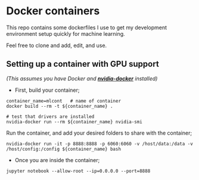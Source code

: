 # Docker containers
This repo contains some dockerfiles I use to get my development environment setup quickly for machine learning. 

Feel free to clone and add, edit, and use.

## Setting up a container with GPU support

*(This assumes you have Docker and [**nvidia-docker**](https://github.com/NVIDIA/nvidia-docker "Title") installed)*

* First, build your container;
```
container_name=mlcont   # name of container
docker build --rm -t ${container_name} .

# test that drivers are installed
nvidia-docker run --rm ${container_name} nvidia-smi 
```
Run the container, and add your desired folders to share with the container;
```
nvidia-docker run -it -p 8888:8888 -p 6060:6060 -v /host/data:/data -v /host/config:/config ${container_name} bash
```

* Once you are inside the container;
```
jupyter notebook --allow-root --ip=0.0.0.0 --port=8888
```
